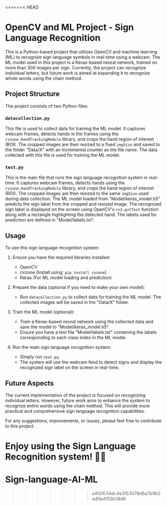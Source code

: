 <<<<<<< HEAD
# OpenCV and ML Project - Sign Language Recognition

This is a Python-based project that utilizes OpenCV and machine learning (ML) to recognize sign language symbols in real-time using a webcam. The ML model used in this project is a Keras-based neural network, trained on more than 300 images per sign. Currently, the project can recognize individual letters, but future work is aimed at expanding it to recognize whole words using the chain method.

## Project Structure

The project consists of two Python files:

### `datacollection.py`
This file is used to collect data for training the ML model. It captures webcam frames, detects hands in the frames using the `cvzone.HandTrackingModule` library, and crops the hand region of interest (ROI). The cropped images are then resized to a fixed `imgSize` and saved to the folder "Data/X" with an incremental counter as the file name. The data collected with this file is used for training the ML model.

### `test.py`
This is the main file that runs the sign language recognition system in real-time. It captures webcam frames, detects hands using the `cvzone.HandTrackingModule` library, and crops the hand region of interest (ROI). The cropped images are then resized to the same `imgSize` used during data collection. The ML model loaded from "Model/keras_model.h5" predicts the sign label from the cropped and resized image. The recognized sign label is displayed on the screen using OpenCV's `cv2.putText` function along with a rectangle highlighting the detected hand. The labels used for prediction are defined in "Model/labels.txt".

## Usage

To use this sign language recognition system:

1. Ensure you have the required libraries installed:
   - OpenCV
   - cvzone (Install using: `pip install cvzone`)
   - Keras (For ML model loading and prediction)

2. Prepare the data (optional if you need to make your own model):
   - Run `datacollection.py` to collect data for training the ML model. The collected images will be saved in the "Data/X" folder.

3. Train the ML model (optional):
   - Train a Keras-based neural network using the collected data and save the model to "Model/keras_model.h5".
   - Ensure you have a text file "Model/labels.txt" containing the labels corresponding to each class index in the ML model.

4. Run the main sign language recognition system:
   - Simply run `test.py`.
   - The system will use the webcam feed to detect signs and display the recognized sign label on the screen in real-time.

## Future Aspects

The current implementation of the project is focused on recognizing individual letters. However, future work aims to enhance the system to recognize entire words using the chain method. This will provide more practical and comprehensive sign language recognition capabilities.

For any suggestions, improvements, or issues, please feel free to contribute to this project.

Enjoy using the Sign Language Recognition system! 🤟👋
=======
# Sign-language-AI-ML
>>>>>>> a400fc14dc4e3153079d6a7b9b0ad0bd153b38d8
